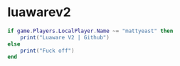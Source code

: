 # luawarev2
```lua
if game.Players.LocalPlayer.Name ~= "mattyeast" then
    print("Luaware V2 | Github")
else
    print("Fuck off")
end
```
